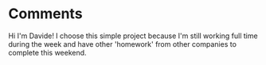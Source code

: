 Comments
===
Hi I'm Davide!
I choose this simple project because I'm still working full time during the week and have other 'homework' from other companies to complete this weekend.
